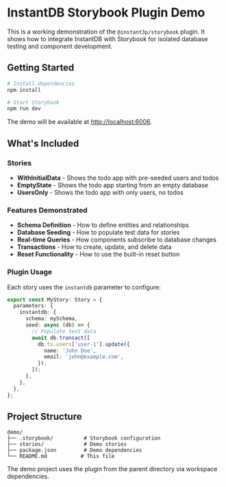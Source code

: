 # InstantDB Storybook Plugin Demo

This is a working demonstration of the `@instant3p/storybook` plugin. It shows how to integrate InstantDB with Storybook for isolated database testing and component development.

## Getting Started

```bash
# Install dependencies
npm install

# Start Storybook
npm run dev
```

The demo will be available at [http://localhost:6006](http://localhost:6006).

## What's Included

### Stories

- **WithInitialData** - Shows the todo app with pre-seeded users and todos
- **EmptyState** - Shows the todo app starting from an empty database
- **UsersOnly** - Shows the todo app with only users, no todos

### Features Demonstrated

- **Schema Definition** - How to define entities and relationships
- **Database Seeding** - How to populate test data for stories
- **Real-time Queries** - How components subscribe to database changes
- **Transactions** - How to create, update, and delete data
- **Reset Functionality** - How to use the built-in reset button

### Plugin Usage

Each story uses the `instantdb` parameter to configure:

```typescript
export const MyStory: Story = {
  parameters: {
    instantdb: {
      schema: mySchema,
      seed: async (db) => {
        // Populate test data
        await db.transact([
          db.tx.users['user-1'].update({
            name: 'John Doe',
            email: 'john@example.com',
          }),
        ]);
      },
    },
  },
};
```

## Project Structure

```
demo/
├── .storybook/          # Storybook configuration
├── stories/             # Demo stories
├── package.json         # Demo dependencies
└── README.md           # This file
```

The demo project uses the plugin from the parent directory via workspace dependencies. 